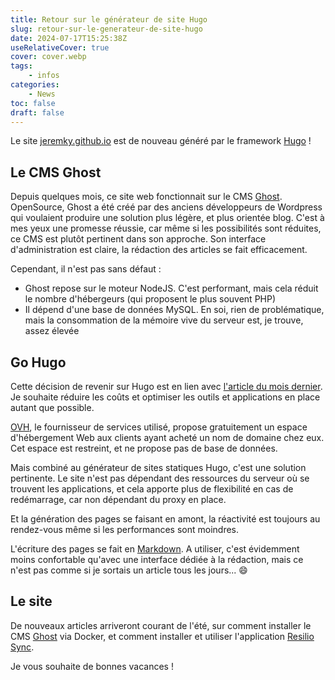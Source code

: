 ```yaml
---
title: Retour sur le générateur de site Hugo
slug: retour-sur-le-generateur-de-site-hugo
date: 2024-07-17T15:25:38Z
useRelativeCover: true
cover: cover.webp
tags:
    - infos
categories:
    - News
toc: false
draft: false
---
```


Le site [jeremky.github.io](https://jeremky.github.io) est de nouveau généré par
le framework [Hugo](https://gohugo.io) !

## Le CMS Ghost

Depuis quelques mois, ce site web fonctionnait sur le CMS [Ghost](https://ghost.org).
OpenSource, Ghost a été créé par des anciens développeurs de Wordpress qui voulaient
produire une solution plus légère, et plus orientée blog. C'est à mes yeux une promesse
réussie, car même si les possibilités sont réduites, ce CMS est plutôt pertinent
dans son approche. Son interface d'administration est claire, la rédaction des
articles se fait efficacement.

Cependant, il n'est pas sans défaut :
- Ghost repose sur le moteur NodeJS. C'est performant, mais cela réduit le nombre
d'hébergeurs (qui proposent le plus souvent PHP)
- Il dépend d'une base de données MySQL. En soi, rien de problématique, mais la
consommation de la mémoire vive du serveur est, je trouve, assez élevée

## Go Hugo

Cette décision de revenir sur Hugo est en lien avec [l'article du mois dernier](/posts/informations-au-sujet-du-site/).
Je souhaite réduire les coûts et optimiser les outils et applications en place
autant que possible.

[OVH](https://www.ovhcloud.com/fr/), le fournisseur de services utilisé, propose
gratuitement un espace d'hébergement Web aux clients ayant acheté un nom de domaine
chez eux. Cet espace est restreint, et ne propose pas de base de données.

Mais combiné au générateur de sites statiques Hugo, c'est une solution pertinente.
Le site n'est pas dépendant des ressources du serveur où se trouvent les applications,
et cela apporte plus de flexibilité en cas de redémarrage, car non dépendant du
proxy en place.

Et la génération des pages se faisant en amont, la réactivité est toujours au
rendez-vous même si les performances sont moindres.

L'écriture des pages se fait en [Markdown](https://fr.wikipedia.org/wiki/Markdown).
A utiliser, c'est évidemment moins confortable qu'avec une interface dédiée à la
rédaction, mais ce n'est pas comme si je sortais un article tous les jours... :smile:

## Le site

De nouveaux articles arriveront courant de l'été, sur comment installer le CMS
[Ghost](https://ghost.org/) via Docker, et comment installer et utiliser l'application
[Resilio Sync](https://www.resilio.com/individuals/).

Je vous souhaite de bonnes vacances !
